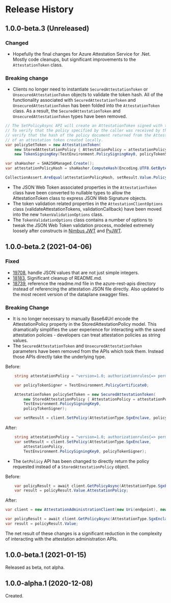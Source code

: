 # Release History
## 1.0.0-beta.3 (Unreleased)
### Changed
- Hopefully the final changes for Azure Attestation Service for .Net. Mostly code cleanups, but significant improvements to the `AttestationToken` class.

### Breaking change
- Clients no longer need to instantiate `SecuredAttestationToken` or `UnsecuredAttestationToken` objects to validate the token hash. All of the functionality associated with `SecuredAttestationToken` and `UnsecuredAttestationToken` has been folded into the `AttestationToken` class. 
As a result, the `SecuredAttestationToken` and `UnsecuredAttestationToken` types have been removed.

```C# Snippet:VerifySigningHash
// The SetPolicyAsync API will create an AttestationToken signed with the TokenSigningKey to transmit the policy.
// To verify that the policy specified by the caller was received by the service inside the enclave, we
// verify that the hash of the policy document returned from the Attestation Service matches the hash
// of an attestation token created locally.
var policySetToken = new AttestationToken(
    new StoredAttestationPolicy { AttestationPolicy = attestationPolicy },
    new TokenSigningKey(TestEnvironment.PolicySigningKey0, policyTokenSigner));

var shaHasher = SHA256Managed.Create();
var attestationPolicyHash = shaHasher.ComputeHash(Encoding.UTF8.GetBytes(policySetToken.ToString()));

CollectionAssert.AreEqual(attestationPolicyHash, setResult.Value.PolicyTokenHash);
```
- The JSON Web Token associated properties in the `AttestationToken` class have been converted to nullable types to allow the AttestationToken class to express JSON Web Signature objects.
- The token validation related properties in the `AttestationClientOptions` class (validateAttestationTokens, validationCallback) have been moved into the new `TokenValidationOptions` class.
- The `TokenValidationOptions` class contains a number of options to tweak the JSON Web Token validation process, modeled extremely loosely after constructs in [Nimbus JWT](https://connect2id.com/products/nimbus-jose-jwt) and [PyJWT](https://pyjwt.readthedocs.io/en/latest/).

## 1.0.0-beta.2 (2021-04-06)

### Fixed
 - [19708](https://github.com/Azure/azure-sdk-for-net/issues/19708), handle JSON values that are not just simple integers.
 - [18183](https://github.com/Azure/azure-sdk-for-net/issues/18183), Significant cleanup of README.md.
 - [18739](https://github.com/Azure/azure-sdk-for-net/issues/18739), reference the readme.md file in the azure-rest-apis directory instead of referencing the attestation JSON file directly. Also updated to the most recent version of the dataplane swagger files.

### Breaking Change
- It is no longer necessary to manually Base64Url encode the AttestationPolicy property in the StoredAttestationPolicy model. 
This dramatically simplifies the user experience for interacting with the saved attestation policies - developers can treat attestation policies as string values.
- The `SecuredAttestationToken` and `UnsecuredAttestationToken` parameters have been removed from the APIs which took them. Instead those APIs directly take the underlying type.

Before:
``` C#
    string attestationPolicy = "version=1.0; authorizationrules{=> permit();}; issuancerules{};";

    var policyTokenSigner = TestEnvironment.PolicyCertificate0;

    AttestationToken policySetToken = new SecuredAttestationToken(
        new StoredAttestationPolicy { AttestationPolicy = attestationPolicy, },
        TestEnvironment.PolicySigningKey0,
        policyTokenSigner);

    var setResult = client.SetPolicy(AttestationType.SgxEnclave, policySetToken);
```

After:
``` C#
    string attestationPolicy = "version=1.0; authorizationrules{=> permit();}; issuancerules{};";
    var setResult = client.SetPolicy(AttestationType.SgxEnclave,
        attestationPolicy,
        TestEnvironment.PolicySigningKey0, policyTokenSigner);
```


- The `GetPolicy` API has been changed to directly return the policy requested instead of a `StoredAttestationPolicy` object.
  
Before:
``` C#
    var policyResult = await client.GetPolicyAsync(AttestationType.SgxEnclave);
    var result = policyResult.Value.AttestationPolicy;
```

After:
```C# Snippet:GetPolicy
var client = new AttestationAdministrationClient(new Uri(endpoint), new DefaultAzureCredential());

var policyResult = await client.GetPolicyAsync(AttestationType.SgxEnclave);
var result = policyResult.Value;
```

The net result of these changes is a significant reduction in the complexity of interacting with the attestation administration APIs.

## 1.0.0-beta.1 (2021-01-15)
Released as beta, not alpha.

## 1.0.0-alpha.1 (2020-12-08)

Created.
